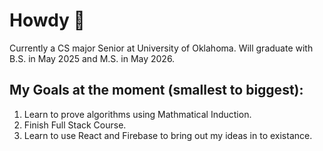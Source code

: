 # Howdy 🤠
Currently a CS major Senior at University of Oklahoma.
Will graduate with B.S. in May 2025 and M.S. in May 2026.

## My Goals at the moment (smallest to biggest):
1. Learn to prove algorithms using Mathmatical Induction.
3. Finish Full Stack Course.
4. Learn to use React and Firebase to bring out my ideas in to existance.
